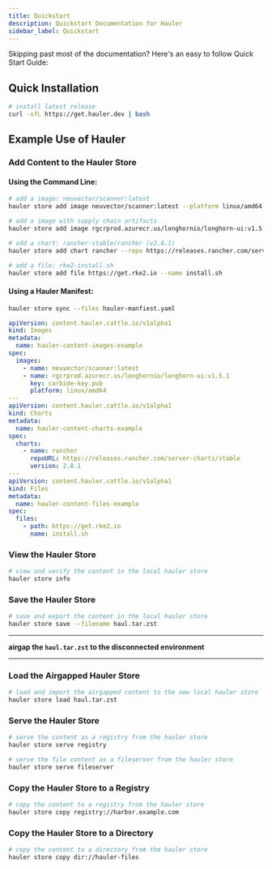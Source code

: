 ```yaml
---
title: Quickstart
description: Quickstart Documentation for Hauler
sidebar_label: Quickstart
---
```


Skipping past most of the documentation? Here's an easy to follow Quick Start Guide:

## Quick Installation

```bash
# install latest release
curl -sfL https://get.hauler.dev | bash
```

## Example Use of Hauler

### Add Content to the Hauler Store

#### Using the Command Line:

```bash
# add a image: neuvector/scanner:latest
hauler store add image neuvector/scanner:latest --platform linux/amd64

# add a image with supply chain artifacts
hauler store add image rgcrprod.azurecr.us/longhornio/longhorn-ui:v1.5.2 --key carbide-key.pub --platform linux/amd64

# add a chart: rancher-stable/rancher (v2.8.1)
hauler store add chart rancher --repo https://releases.rancher.com/server-charts/stable --version 2.8.1

# add a file: rke2-install.sh
hauler store add file https://get.rke2.io --name install.sh
```

#### Using a Hauler Manifest:

```bash
hauler store sync --files hauler-manfiest.yaml
```

```yaml title="hauler-manfiest.yaml"
apiVersion: content.hauler.cattle.io/v1alpha1
kind: Images
metadata:
  name: hauler-content-images-example
spec:
  images:
    - name: neuvector/scanner:latest
    - name: rgcrprod.azurecr.us/longhornio/longhorn-ui:v1.5.1
      key: carbide-key.pub
      platform: linux/amd64
---
apiVersion: content.hauler.cattle.io/v1alpha1
kind: Charts
metadata:
  name: hauler-content-charts-example
spec:
  charts:
    - name: rancher
      repoURL: https://releases.rancher.com/server-charts/stable
      version: 2.8.1
---
apiVersion: content.hauler.cattle.io/v1alpha1
kind: Files
metadata:
  name: hauler-content-files-example
spec:
  files:
    - path: https://get.rke2.io
      name: install.sh
```

### View the Hauler Store

```bash
# view and verify the content in the local hauler store
hauler store info
```

### Save the Hauler Store

```bash
# save and export the content in the local hauler store
hauler store save --filename haul.tar.zst
```

---

**airgap the `haul.tar.zst` to the disconnected environment**

---

### Load the Airgapped Hauler Store

```bash
# load and import the airgapped content to the new local hauler store
hauler store load haul.tar.zst
```

### Serve the Hauler Store

```bash
# serve the content as a registry from the hauler store
hauler store serve registry

# serve the file content as a fileserver from the hauler store
hauler store serve fileserver
```

### Copy the Hauler Store to a Registry

```bash
# copy the content to a registry from the hauler store
hauler store copy registry://harbor.example.com
```

### Copy the Hauler Store to a Directory

```bash
# copy the content to a directory from the hauler store
hauler store copy dir://hauler-files
```
